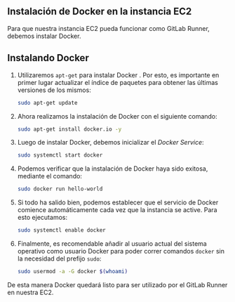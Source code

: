 ## Instalación de Docker en la instancia EC2

Para que nuestra instancia EC2 pueda funcionar como GitLab Runner, debemos instalar Docker.

## Instalando Docker

1. Utilizaremos `apt-get` para instalar Docker . Por esto, es importante en primer lugar actualizar el índice de paquetes para obtener las últimas versiones de los mismos:

   ```bash
   sudo apt-get update
   ```

2. Ahora realizamos la instalación de Docker con el siguiente comando:

   ```bash
   sudo apt-get install docker.io -y
   ```

3. Luego de instalar Docker, debemos inicializar el _Docker Service_:

   ```bash
   sudo systemctl start docker
   ```

4. Podemos verificar que la instalación de Docker haya sido exitosa, mediante el comando:

   ```bash
   sudo docker run hello-world
   ```

5. Si todo ha salido bien, podemos establecer que el servicio de Docker comience automáticamente cada vez que la instancia se active. Para esto ejecutamos:

   ```bash
   sudo systemctl enable docker
   ```

6. Finalmente, es recomendable añadir al usuario actual del sistema operativo como usuario Docker para poder correr comandos `docker` sin la necesidad del prefijo `sudo`:

   ```bash
   sudo usermod -a -G docker $(whoami)
   ```

De esta manera Docker quedará listo para ser utilizado por el GitLab Runner en nuestra EC2.
